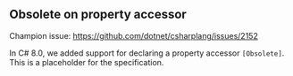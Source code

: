 ﻿## Obsolete on property accessor

Champion issue: <https://github.com/dotnet/csharplang/issues/2152>

In C# 8.0, we added support for declaring a property accessor `[Obsolete]`. This is a placeholder for the specification.
